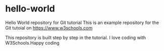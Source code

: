 # hello-world
Hello World repository for Git tutorial
This is an example repository for the Git tutoial on https://www.w3schools.com

This repository is built step by step in the tutorial.
I love coding with W3Schools.Happy coding
